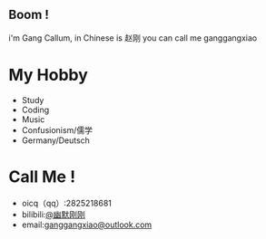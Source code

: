 ## Boom !
i'm Gang Callum, in Chinese is 赵刚
you can call me ganggangxiao  

# My Hobby
- Study  
- Coding  
- Music
- Confusionism/儒学
- Germany/Deutsch  


# Call Me !
- oicq（qq）:2825218681  
- bilibili:[@幽默刚刚](https://space.bilibili.com/2066061535)  
- email:ganggangxiao@outlook.com  

<!---
ganggangxiao/ganggangxiao is a ✨ special ✨ repository because its `README.md` (this file) appears on your GitHub profile.
You can click the Preview link to take a look at your changes.
--->

